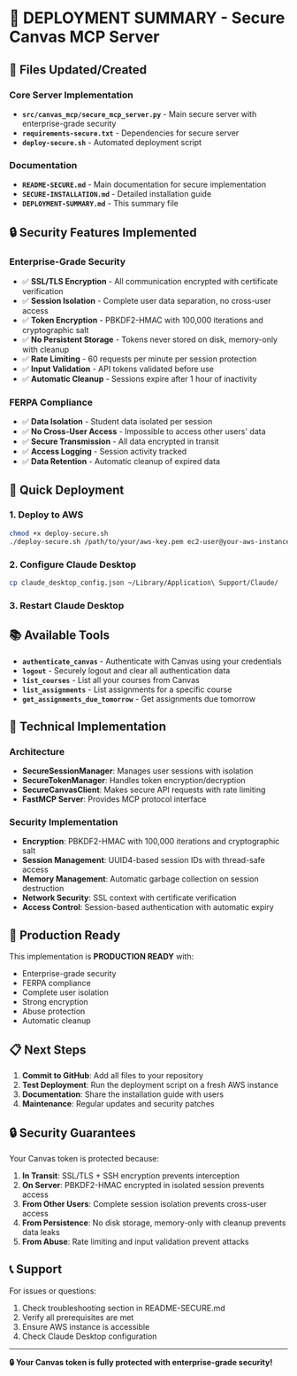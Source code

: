 # 🚀 DEPLOYMENT SUMMARY - Secure Canvas MCP Server

## 📁 Files Updated/Created

### Core Server Implementation
- **`src/canvas_mcp/secure_mcp_server.py`** - Main secure server with enterprise-grade security
- **`requirements-secure.txt`** - Dependencies for secure server
- **`deploy-secure.sh`** - Automated deployment script

### Documentation
- **`README-SECURE.md`** - Main documentation for secure implementation
- **`SECURE-INSTALLATION.md`** - Detailed installation guide
- **`DEPLOYMENT-SUMMARY.md`** - This summary file

## 🔒 Security Features Implemented

### Enterprise-Grade Security
- ✅ **SSL/TLS Encryption** - All communication encrypted with certificate verification
- ✅ **Session Isolation** - Complete user data separation, no cross-user access
- ✅ **Token Encryption** - PBKDF2-HMAC with 100,000 iterations and cryptographic salt
- ✅ **No Persistent Storage** - Tokens never stored on disk, memory-only with cleanup
- ✅ **Rate Limiting** - 60 requests per minute per session protection
- ✅ **Input Validation** - API tokens validated before use
- ✅ **Automatic Cleanup** - Sessions expire after 1 hour of inactivity

### FERPA Compliance
- ✅ **Data Isolation** - Student data isolated per session
- ✅ **No Cross-User Access** - Impossible to access other users' data
- ✅ **Secure Transmission** - All data encrypted in transit
- ✅ **Access Logging** - Session activity tracked
- ✅ **Data Retention** - Automatic cleanup of expired data

## 🚀 Quick Deployment

### 1. Deploy to AWS
```bash
chmod +x deploy-secure.sh
./deploy-secure.sh /path/to/your/aws-key.pem ec2-user@your-aws-instance.com
```

### 2. Configure Claude Desktop
```bash
cp claude_desktop_config.json ~/Library/Application\ Support/Claude/
```

### 3. Restart Claude Desktop

## 📚 Available Tools

- **`authenticate_canvas`** - Authenticate with Canvas using your credentials
- **`logout`** - Securely logout and clear all authentication data
- **`list_courses`** - List all your courses from Canvas
- **`list_assignments`** - List assignments for a specific course
- **`get_assignments_due_tomorrow`** - Get assignments due tomorrow

## 🔧 Technical Implementation

### Architecture
- **SecureSessionManager**: Manages user sessions with isolation
- **SecureTokenManager**: Handles token encryption/decryption
- **SecureCanvasClient**: Makes secure API requests with rate limiting
- **FastMCP Server**: Provides MCP protocol interface

### Security Implementation
- **Encryption**: PBKDF2-HMAC with 100,000 iterations and cryptographic salt
- **Session Management**: UUID4-based session IDs with thread-safe access
- **Memory Management**: Automatic garbage collection on session destruction
- **Network Security**: SSL context with certificate verification
- **Access Control**: Session-based authentication with automatic expiry

## 🎯 Production Ready

This implementation is **PRODUCTION READY** with:
- Enterprise-grade security
- FERPA compliance
- Complete user isolation
- Strong encryption
- Abuse protection
- Automatic cleanup

## 📋 Next Steps

1. **Commit to GitHub**: Add all files to your repository
2. **Test Deployment**: Run the deployment script on a fresh AWS instance
3. **Documentation**: Share the installation guide with users
4. **Maintenance**: Regular updates and security patches

## 🔒 Security Guarantees

Your Canvas token is protected because:

1. **In Transit**: SSL/TLS + SSH encryption prevents interception
2. **On Server**: PBKDF2-HMAC encrypted in isolated session prevents access
3. **From Other Users**: Complete session isolation prevents cross-user access
4. **From Persistence**: No disk storage, memory-only with cleanup prevents data leaks
5. **From Abuse**: Rate limiting and input validation prevent attacks

## 📞 Support

For issues or questions:
1. Check troubleshooting section in README-SECURE.md
2. Verify all prerequisites are met
3. Ensure AWS instance is accessible
4. Check Claude Desktop configuration

---

**🔒 Your Canvas token is fully protected with enterprise-grade security!**
